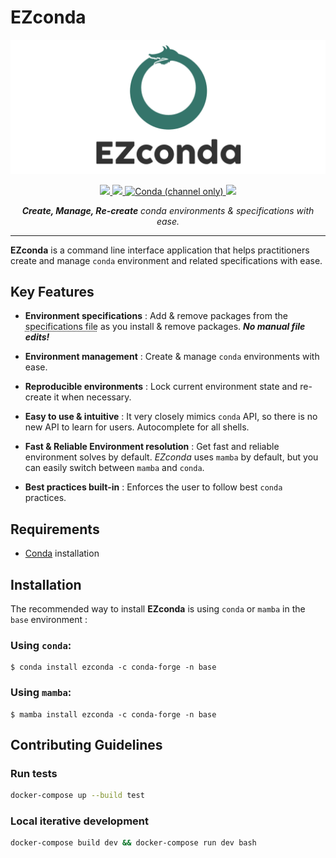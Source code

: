 # EZconda

![EZconda](https://github.com/SarthakJariwala/ezconda/blob/2945291bc9ef123cb52e9c6436906ac0728b0451/docs/logo.png)

<p align="center">
    <a href="https://github.com/SarthakJariwala/ezconda/actions?workflow=Tests">
        <img src="https://github.com/SarthakJariwala/ezconda/workflows/Tests/badge.svg">
    </a>
    <a href="https://codecov.io/gh/SarthakJariwala/ezconda">
        <img src="https://codecov.io/gh/SarthakJariwala/ezconda/branch/main/graph/badge.svg">
    </a>
    <a href="https://anaconda.org/conda-forge/ezconda">
        <img alt="Conda (channel only)" src="https://img.shields.io/conda/vn/conda-forge/ezconda">
    </a>
    <a href="https://ezconda.sarthakjariwala.com">
        <img src="https://github.com/SarthakJariwala/ezconda/workflows/Docs/badge.svg">
    </a>
</p>

<p align="center">
    <em><b>Create, Manage, Re-create</b> conda environments & specifications with ease.</em>
</p>

---

**EZconda** is a command line interface application that helps practitioners create and manage `conda` environment and related specifications with ease.

## Key Features

- **Environment specifications** : Add & remove packages from the <abbr title="commonly known as environment.yml file">specifications file</abbr> as you install & remove packages. _**No manual file edits!**_

- **Environment management** : Create & manage `conda` environments with ease.

- **Reproducible environments** : Lock current environment state and re-create it when necessary.

- **Easy to use & intuitive** : It very closely mimics `conda` API, so there is no new API to learn for users. Autocomplete for all shells.

- **Fast & Reliable Environment resolution** : Get fast and reliable environment solves by default. *EZconda* uses `mamba` by default, but you can easily switch between `mamba` and `conda`.

- **Best practices built-in** : Enforces the user to follow best `conda` practices.

## Requirements

- [Conda](https://docs.conda.io/projects/conda/en/latest/user-guide/install/index.html) installation

## Installation

The recommended way to install **EZconda** is using `conda` or `mamba` in the `base` environment : 

### Using `conda`: 

```console
$ conda install ezconda -c conda-forge -n base
```

### Using `mamba`:

```console
$ mamba install ezconda -c conda-forge -n base
```

## Contributing Guidelines

<!-- TODO Add contributing guidelines -->

### Run tests

```bash
docker-compose up --build test
```

### Local iterative development

```bash
docker-compose build dev && docker-compose run dev bash
```